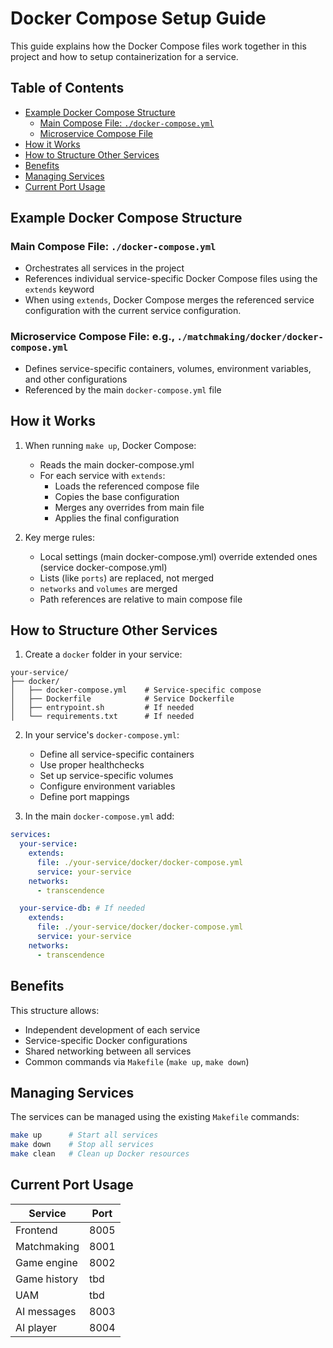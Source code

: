 # Docker Compose Setup Guide

This guide explains how the Docker Compose files work together in this project and how to setup containerization for a service.

## Table of Contents

- [Example Docker Compose Structure](#example-docker-compose-structure)
  - [Main Compose File: `./docker-compose.yml`](#main-compose-file-docker-composeyml)
  - [Microservice Compose File](#microservice-compose-file)
- [How it Works](#how-it-works)
- [How to Structure Other Services](#how-to-structure-other-services)
- [Benefits](#benefits)
- [Managing Services](#managing-services)
- [Current Port Usage](#current-port-usage)

## Example Docker Compose Structure

### Main Compose File: `./docker-compose.yml`

- Orchestrates all services in the project
- References individual service-specific Docker Compose files using the `extends` keyword
- When using `extends`, Docker Compose merges the referenced service configuration with the current service configuration.

### Microservice Compose File: e.g., `./matchmaking/docker/docker-compose.yml`

- Defines service-specific containers, volumes, environment variables, and other configurations
- Referenced by the main `docker-compose.yml` file

## How it Works

1. When running `make up`, Docker Compose:

   - Reads the main docker-compose.yml
   - For each service with `extends`:
     - Loads the referenced compose file
     - Copies the base configuration
     - Merges any overrides from main file
     - Applies the final configuration

2. Key merge rules:
   - Local settings (main docker-compose.yml) override extended ones (service docker-compose.yml)
   - Lists (like `ports`) are replaced, not merged
   - `networks` and `volumes` are merged
   - Path references are relative to main compose file

## How to Structure Other Services

1. Create a `docker` folder in your service:

```
your-service/
├── docker/
│   ├── docker-compose.yml    # Service-specific compose
│   ├── Dockerfile            # Service Dockerfile
│   ├── entrypoint.sh         # If needed
│   └── requirements.txt      # If needed
```

2. In your service's `docker-compose.yml`:

   - Define all service-specific containers
   - Use proper healthchecks
   - Set up service-specific volumes
   - Configure environment variables
   - Define port mappings

3. In the main `docker-compose.yml` add:

```yaml
services:
  your-service:
    extends:
      file: ./your-service/docker/docker-compose.yml
      service: your-service
    networks:
      - transcendence

  your-service-db: # If needed
    extends:
      file: ./your-service/docker/docker-compose.yml
      service: your-service
    networks:
      - transcendence
```

## Benefits

This structure allows:

- Independent development of each service
- Service-specific Docker configurations
- Shared networking between all services
- Common commands via `Makefile` (`make up`, `make down`)

## Managing Services

The services can be managed using the existing `Makefile` commands:

```bash
make up      # Start all services
make down    # Stop all services
make clean   # Clean up Docker resources
```

## Current Port Usage

| Service      | Port |
| ------------ | ---- |
| Frontend     | 8005 |
| Matchmaking  | 8001 |
| Game engine  | 8002 |
| Game history | tbd  |
| UAM          | tbd  |
| AI messages  | 8003 |
| AI player    | 8004 |
